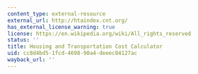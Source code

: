 ```yaml
---
content_type: external-resource
external_url: http://htaindex.cnt.org/
has_external_license_warning: true
license: https://en.wikipedia.org/wiki/All_rights_reserved
status: ''
title: Housing and Transportation Cost Calculator
uid: cc8d4bd5-1fcd-4698-90a4-deeec84127ac
wayback_url: ''
---
```

